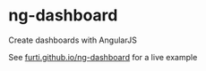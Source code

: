 ng-dashboard
============

Create dashboards with AngularJS

See [furti.github.io/ng-dashboard](http://furti.github.io/ng-dashboard) for a live example